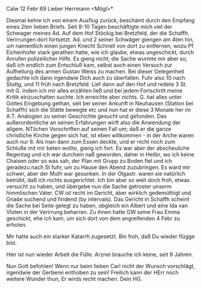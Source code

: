  Calw 12 Febr 69
Lieber Herrmann <Mögl>*

Diesmal kehre ich von einem Ausflug zurück, beschämt durch den Empfang eines 2ten lieben Briefs. Seit 8-10 Tagen beschäftigte mich viel der Schwager meines Ad. Auf dem Hof Stöckig bei Bretzfeld, der die Schaffh. Verirrungen dort fortsetzt. Ad. und 2 seiner Schwäger giengen am 4ten hin, um namentlich einen jungen Knecht Schnell von dort zu entfernen, wozu Pf Eichenhofer stark gerathen hatte, wie ich glaube, etwas ungeschickt, durch Anrufen polizeilicher Hilfe. Es gieng nicht; die Sache wurmte mir aber so, daß ich endlich zum Entschluß kam, selbst auch einen Versuch zur Aufhellung des armen Gustav Weiss zu machen. Bei dieser Gelegenheit gedachte ich dann irgendwie Dich auch zu überfallen. Fuhr also 10 nach Stuttg, und 11 früh nach Bretzfeld. Lief dann auf den Hof und redete 3 St. mit G. indem ich mir alles erzählen ließ und bei jedem Fortschritt meine Kritik einzuschalten suchte. Ich erreichte aber nichts. G. hat alles unter Gottes Eingebung gethan, seit bei seiner Ankunft in Neuhausen (Station bei Schaffh) sich die Stätte bewegte etc und nun hat er diese 3 Monate her im A.T. Analogien zu seiner Geschichte gesucht und gefunden. Das außerordentliche an seinen Erfahrungen wirft also die Anwendung der allgem. NTlichen Vorschriften auf seinen Fall um; daß er die ganze christliche Kirche gegen sich hat, ist eben willkommen - in der Arche waren auch nur 8. Als man dann zum Essen deckte, und er nicht noch zum Schluße mit mir beten wollte, gieng ich fort. Es war aber der abscheuliche Regentag und ich war durchein naß geworden, daher in Heilbr, wo ich keine Chaisen oder so was sah, der Plan mit Grupp zu Boden fiel und ich geradezu nach St fuhr, um zu Hause den Abend zuzubringen. Es ward mir schwer, aber der Muth war gesunken. In der Olgastr. waren sie natürlich betrübt, daß ich nichts ausgerichtet. Ich bin aber so weit doch froh, etwas versucht zu haben, und übergebe nun die Sache getroster unserm himmlischen Vater. CW ist recht im Gericht, aber wirklich gedemüthigt und Gnade suchend und findend (by intervals). Das Gericht in Schaffh scheint die Sache bei Seite gelegt zu haben, obgleich ein Albert und eine Ida van Vloten in der Verirrung beharren. Zu ihnen hatte GW seine Frau Emma geschickt, ehe ich kam, um sich dort von dem angreifenden 4 Febr zu erholen.

Mir hatte auch ein starker Katarrh zugesetzt. Bin froh, daß Du wieder flügge bist.

Hier ist nun wieder Arbeit die Fülle. Arznei brauche ich keine, seit 9 Jahren.

Nun Gott befohlen! Wenn nur beim lieben Carl nicht der Wunsch vorschlägt, irgendwie der Gerberei enthoben zu sein! Freilich kann der HErr noch weitere Wunder thun, Er wirds recht machen.
 Dein HG.
